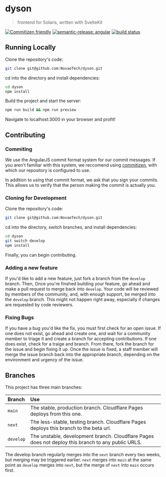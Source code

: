 # dyson

> frontend for Solaris, written with SvelteKit

[![Commitizen friendly](https://img.shields.io/badge/commitizen-friendly-brightgreen.svg)](http://commitizen.github.io/cz-cli/) [![semantic-release: angular](https://img.shields.io/badge/semantic--release-angular-e10079?logo=semantic-release)](https://github.com/semantic-release/semantic-release) [![build status](https://github.com/novaotech/dyson/actions/workflows/node.js.yml/badge.svg)](https://github.com/NovaoTech/dyson/actions/)

## Running Locally

Clone the repository's code:

```sh
git clone git@github.com:NovaoTech/dyson.git
```

cd into the directory and install dependencies:

```sh
cd dyson
npm install
```

Build the project and start the server:

```sh
npm run build && npm run preview
```

Navigate to localhost:3000 in your browser and profit!

## Contributing

### Commiting

We use the AngularJS commit format system for our commit messages. If you aren't familiar with this system, we reccomend using [commitizen](https://github.com/commitizen-tools/commitizen), with which our repository is configured to use.

In addition to using that commit format, we ask that you sign your commits. This allows us to verify that the person making the commit is actually you.

### Cloning for Development

Clone the repository's code:

```sh
git clone git@github.com:NovaoTech/dyson.git
```

cd into the directory, switch branches, and install dependencies:

```sh
cd dyson
git switch develop
npm install
```

Finally, you can begin contributing.

### Adding a new feature

If you'd like to add a new feature, just fork a branch from the `develop` branch.
Then, Once you're finshed building your feature, go ahead and make a pull request to merge back into `develop`.
Your code will be reviewed by members of the community, and, with enough support, be merged into the `develop` branch. This might not happen right away, especially if changes are requested by code reviewers.

### Fixing Bugs

If you have a bug you'd like the fix, you must first check for an open issue. If one does not exist, go ahead and create one, and wait for a community member to triage it and create a branch for accepting contributions. If one does exist, check for a traige and branch. From there, fork the branch for the issue and begin fixing it up. Once the issue is fixed, a staff member will merge the issue branch back into the appropriate branch, depending on the environment and urgency of the issue.

## Branches

This project has three main branches:

| Branch    | Use                                                                                                |
| :-------- | :------------------------------------------------------------------------------------------------- |
| `main`    | The stable, production branch. Cloudflare Pages deploys from this one.                             |
| `next`    | The less-stable, testing branch. Cloudflare Pages deploys this branch to the beta url.             |
| `develop` | The unstable, development branch. Cloudflare Pages does not deploy this branch to any public URLS. |

The develop branch regularly merges into the `next` branch every two weeks, but merging may be triggered earlier. `next` merges into `main` at the same point as `develop` merges into `next`, but the merge of `next` into `main` occurs first.
